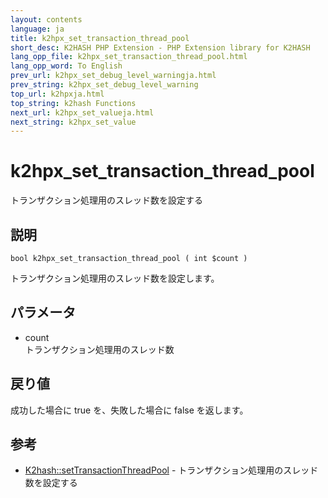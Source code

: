 ```yaml
---
layout: contents
language: ja
title: k2hpx_set_transaction_thread_pool
short_desc: K2HASH PHP Extension - PHP Extension library for K2HASH
lang_opp_file: k2hpx_set_transaction_thread_pool.html
lang_opp_word: To English
prev_url: k2hpx_set_debug_level_warningja.html
prev_string: k2hpx_set_debug_level_warning
top_url: k2hpxja.html
top_string: k2hash Functions
next_url: k2hpx_set_valueja.html
next_string: k2hpx_set_value
---
```


# k2hpx_set_transaction_thread_pool
トランザクション処理用のスレッド数を設定する

## 説明
```
bool k2hpx_set_transaction_thread_pool ( int $count )
```
トランザクション処理用のスレッド数を設定します。 

## パラメータ
- count  
トランザクション処理用のスレッド数

## 戻り値
成功した場合に true を、失敗した場合に false を返します。 

## 参考
- [K2hash::setTransactionThreadPool](k2h_settransactionthreadpoolja.html) - トランザクション処理用のスレッド数を設定する
